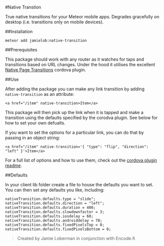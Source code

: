 #Native Transtion

True native transitions for your Meteor mobile apps.   Degrades gracefully on desktop (i.e. transitions only on mobile devices).

##Installation

`meteor add jamielob:native-transition`

##Prerequisites

This package should work with any router as it watches for taps and transitions based on URL changes. Under the hood it utilises the excellent [Native Page Transitions](http://plugins.telerik.com/cordova/plugin/native-page-transitions) cordova plugin.

##Use

After adding the package you can make any link transition by adding `native-transition` as an attribute:

```
<a href="/item" native-transition>Item</a>
```

This package will then pick up the link when it is tapped and make a transition using the defaults specified by the corodva plugin.  See below for how to set your own defualts.

If you want to set the options for a particular link, you can do that by passing in an object string:

```
<a href="/item" native-transition='{ "type": "flip", "direction": "left" }'>Item</a>
```

For a full list of options and how to use them, check out the [cordova plugin readme](http://plugins.telerik.com/cordova/plugin/native-page-transitions).

##Defaults

In your client lib folder create a file to house the defaults you want to set.  You can then set any defaults you like, including:

```
nativeTransition.defaults.type = "slide";  
nativeTransition.defaults.direction = "left";
nativeTransition.defaults.duration = 400;
nativeTransition.defaults.slowdownfactor = 3;
nativeTransition.defaults.iosdelay = 60;
nativeTransition.defaults.androiddelay = 70;
nativeTransition.defaults.fixedPixelsTop = 0;
nativeTransition.defaults.fixedPixelsBottom = 0;
```

> Created by Jamie Loberman in conjunction with Encode.fi
